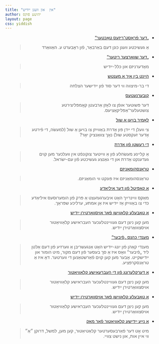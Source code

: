 ```yaml
---
title: "אין  און וועגן ייִדיש"
author: יהושע פֿוקס
layout: page
css: yiddish
---
```


<div dir='rtl'>

<ul>
   <li>
   <a href="/yiddish/דער פֿראָסט־ריזעס טאָכטער">
   „דער פֿראָסט־ריזעס טאָכטער“ </a>

  <blockquote> אַ געשיכטע װעגן כּונן דעם באַרבאַר, פֿון ראָבערט ע. האַװאַרד
       </blockquote>

</li>

   <li>
   <a href="/yiddish/דער שוואַרצער ריטער">
„דער שװאַרצער ריטער“   </a>

  <blockquote> מאָדערניזם און כּלל-ייִדיש
       </blockquote>
</li>

   <li><a href="/yiddish/הײַנט בין איך אַ מענטש/">
     הײַנט בין איך אַ מענטש</a>  
  <blockquote> די בר-מיצווה ווי דער סוד פֿון ייִדישער הצלחה
       </blockquote>
</li>

   <li><a href="/yiddish/קובערנעטעס/"> קובערנעטעס</a>  
  <blockquote>דער פּשוטער אופֿן צו לאָזן אַרבעטן קאָמפּליצירטע צושטעלער־אַפּליקאַציעס.
       </blockquote>
</li>
<li>
 <a href="/yiddish/לאָמיר בויען אַ שול/">
   לאָמיר בויען אַ שול</a>  

  <blockquote>צי וועלן די ייִדן פּון אַדרת באַווײַזן צו בויען אַ שול (למעשׂה, די פֿירטע אָדער זעקסטע שול)
    נאָך צוואַנציק יאָר?
     </blockquote>
</li>
<li>
<a href="/yiddish/די רעשטן פֿון אַדרת/">
  די רעשטן פֿון אַדרת</a>
<blockquote>
אַ קליינע מעשׂהלע פֿון אַ ווײַטער צוקונפֿט אין וועלכער
מען קוים געדענקט אַדרת און די גאַנצע געשיכטע פֿון עם-ישׂראל.
</blockquote>
</li>
<li>
<a href="/yiddish/טראַנסהומאַניזם איז הומאַניזם/">
  טראַנסהומאַניזם</a>
<blockquote>
טראַנסהומאַניזם איז פּונקט ווי הומאַניזם.
</blockquote>
</li>
 <li>
 <a href="/yiddish/weinreich">אַ קאַפּיטל
 פֿון דער איליאַדע
 </a>
 <blockquote>
מאַקס ווײַנרײַך האָט איבערגעזעצט אַ פּרק פֿון הומערוסעס איליאַדע כּדי צו באַווײַזן אַז ייִדיש איז אַן אמתע, ערליכע שפּראַך.
</blockquote>
</li>

<li>
<a href="/yiddish/mac-nikud-table.html">אַ טאַבעלע קלאַװישן  פֿאַר אויסװאָרטירן ייִדיש
</a>

<blockquote>
  מען קען ניצן דעם געוויינטלעכער העבראישע קלאַוויאַטור אויסצוּוואַרטירן ייִדיש.
</blockquote>

</li>
<li>
<a href="/yiddish/מענדי כּהנאס פֿיבער">
מענדי כּהנס
„פֿיבער“ 
</a>

<blockquote>
מענדי קאַהן פֿון יונג-ייִדיש האָט אַנגעשריבן אַ װערזיע פֿון 
דעם אַלטן ליד 
„פֿיבער“ 
װאָס איז אַ סך בעסער פֿון דעם מקור, מיט הומור און ייִדישקייט.
אָבער מען קען קױם פֿאַרשטאַנען די װערטער.
דאָ איז אַ 
טראַנסקרפּציע.
  </blockquote>
</li>



<li>
<a href="/yiddish/mac-nikud">אַ דערקלערונג
פֿון די העברעאישע קלאַוויאַטור
</a>

<blockquote>
  מען קען ניצן דעם געוויינטלעכער העבראישע קלאַוויאַטור אויסצוּוואַרטירן ייִדיש.
</blockquote>
</li>
<li>
<a href="/yiddish/mac-nikud-table.html">אַ טאַבעלע קלאַװישן  פֿאַר אויסװאָרטירן ייִדיש
</a>
<blockquote>
  מען קען ניצן דעם געוויינטלעכער העבראישע קלאַוויאַטור אויסצוּוואַרטירן ייִדיש.
</blockquote>
</li>
<li>
<a href="/yiddish/new-yiddish-keyboard">אַ נײַע   
ייִדישע קלאַוויאַטור פֿאַר מאַק
</a>
<blockquote>

 מיט אָט דער פֿאַרבעסערטער קלאַטיאַטור, קען מען, למשל, דרוקן ״אַ״ ווי איין אות, און נישט צוויי.
 </blockquote>
</li>





</ul>
</div>
